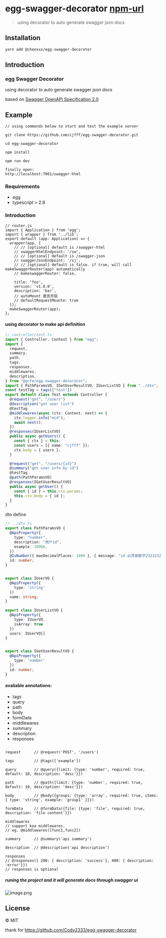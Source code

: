 # egg-swagger-decorator [npm-url](http://r.npm.guorou.net/-/web/detail/@grfe/egg-swagger-decorator)
> using decorator to auto generate swagger json docs

## Installation


```bash
yarn add @chenxxx/egg-swagger-decorator
```

## Introduction

### egg Swagger Decorator

using decorator to auto generate swagger json docs

based on [Swagger OpenAPI Specification 2.0](https://github.com/OAI/OpenAPI-Specification/blob/master/versions/2.0.md)

## Example

```
// using commonds below to start and test the example server

git clone https://github.com/cjfff/egg-swagger-decorator.git

cd egg-swagger-decorator

npm install

npm run dev

finally open:
http://localhost:7001/swagger-html

```

### Requirements

- egg
- typescript > 2.8

### Introduction

```
// router.js
import { Application } from 'egg';
import { wrapper } from '../lib';
export default (app: Application) => {
  wrapper(app, {
    // // [optional] default is /swagger-html
    // swaggerHtmlEndpoint: '/sw',
    // // [optional] default is /swagger-json
    // swaggerJsonEndpoint: '/sj',
    // // [optional] default is false. if true, will call makeSwaggerRouter(app) automatically
    // makeswaggerRouter: false,

    title: 'foo',
    version: 'v1.0.0',
    description: 'bar',
    // autoMount 是否开启
    // defaultRequestMounte: true
  });
  makeSwaggerRouter(app);
};

```

#### using decorator to make api definition

```ts
// controller/test.ts
import { Controller, Context } from "egg";
import {
  request,
  summary,
  path,
  tags,
  responses,
  middlewares,
  description,
} from "@grfe/egg-swagger-decorator";
import { PathParamsVO, IGetUserResultVO, IUserListVO } from "../dto";
const testTag = tags(["test"])
export default class Test extends Controller {
  @request("get", "/users")
  @description("get user list")
  @testTag
  @middlewares(async (ctx: Context, next) => {
    ctx.logger.info("mid");
    await next();
  })
  @responses(IUserListVO)
  public async getUsers() {
    const { ctx } = this;
    const users = [{ name: "cjfff" }];
    ctx.body = { users };
  }

  @request("get", "/users/{id}")
  @summary("get user info by id")
  @testTag
  @path(PathParamsVO)
  @responses(IGetUserResultVO)
  public async getUser() {
    const { id } = this.ctx.params;
    this.ctx.body = { id };
  }
}

```

dto define
```ts
// ../dto.ts
export class PathParamsVO {
  @ApiProperty({
    type: "number",
    description: "用户id",
    example: 10086,
  })
  @IsNumber({ maxDecimalPlaces: 1000 }, { message: "id 必须是数字2323232" })
  id: number;
}


export class IUserVO {
  @ApiProperty({
    type: 'string'
  })
  name: string;
}

export class IUserListVO {
  @ApiProperty({
    type: IUserVO,
    isArray: true
  })
  users: IUserVO[]
}


export class IGetUserResultVO {
  @ApiProperty({
    type: 'number'
  })
  id: number;
}
```

#### avaliable annotations:

- tags         
- query
- path
- body
- formData
- middlewares
- summary
- description
- responses

```

request      // @request('POST', '/users')

tags         // @tags(['example'])

query        // @query({limit: {type: 'number', required: true, default: 10, description: 'desc'}})

path         // @path({limit: {type: 'number', required: true, default: 10, description: 'desc'}})

body         // @body({groups: {type: 'array', required: true, items: { type: 'string', example: 'group1' }}})

formData     // @formData({file: {type: 'file', required: true, description: 'file content'}})

middlewares  
// support koa middlewares. 
// eg. @middlewares([func1,func2])

summary      // @summary('api summary')

description  // @description('api description')

responses 
// @responses({ 200: { description: 'success'}, 400: { description: 'error'}})
// responses is optional
```



##### runing the project and it will generate docs through swagger ui

![image.png](http://upload-images.jianshu.io/upload_images/2563527-4b6ed895183a0055.png?imageMogr2/auto-orient/strip%7CimageView2/2/w/1240)
## License

 © MIT


[npm-url]: https://npmjs.org/package/@chenxxx/egg-swagger-decorator


thank for https://github.com/Cody2333/egg-swagger-decorator
